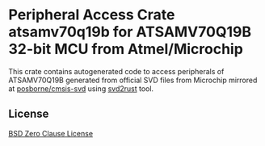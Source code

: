 # Peripheral Access Crate atsamv70q19b for ATSAMV70Q19B 32-bit MCU from Atmel/Microchip

This crate contains autogenerated code to access peripherals of ATSAMV70Q19B generated from official SVD files from Microchip mirrored at [posborne/cmsis-svd](https://github.com/posborne/cmsis-svd) using [svd2rust](https://github.com/rust-embedded/svd2rust/) tool.

## License

[BSD Zero Clause License](https://choosealicense.com/licenses/0bsd/)
